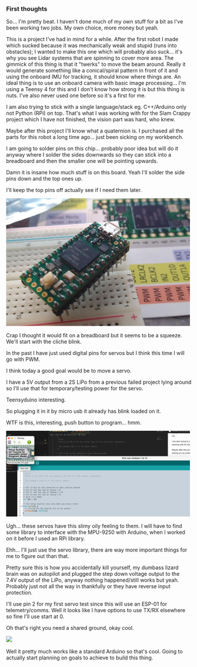 ### First thoughts
So... I'm pretty beat. I haven't done much of my own stuff for a bit as I've been working two jobs. My own choice, more money but yeah.

This is a project I've had in mind for a while. After the first robot I made which sucked because it was mechanically weak and stupid (runs into obstacles); I wanted to make this one which will probably also suck... it's why you see Lidar systems that are spinning to cover more area. The gimmick of this thing is that it "twerks" to move the beam around. Really it would generate something like a conical/spiral pattern in front of it and using the onboard IMU for tracking, it should know where things are. An ideal thing is to use an onboard camera with basic image processing... I'm using a Teensy 4 for this and I don't know how strong it is but this thing is nuts. I've also never used one before so it's a first for me.

I am also trying to stick with a single language/stack eg. C++/Arduino only not Python (RPi) on top. That's what I was working with for the Slam Crappy project which I have not finished, the vision part was hard, who knew.

Maybe after this project I'll know what a quaternion is. I purchased all the parts for  this robot a long time ago... just been sicking on my workbench.

I am going to solder pins on this chip... probably poor idea but will do it anyway where I solder the sides downwards so they can stick into a breadboard and then the smaller one will be pointing upwards.

Damn it is insane how much stuff is on this board. Yeah I'll solder the side pins down and the top ones up.

I'll keep the top pins off actually see if I need them later.

<img src="./media/09-04-2021--teensy-4-soldered.JPG" width="500" />

Crap I thought it would fit on a breadboard but it seems to be a squeeze. We'll start with the cliche blink.

In the past I have just used digital pins for servos but I think this time I will go with PWM.

I think today a good goal would be to move a servo.

I have a 5V output from a 2S LiPo from a previous failed project lying around so I'll use that for temporary/testing power for the servo.

Teensyduino interesting.

So plugging it in it by micro usb it already has blink loaded on it.

WTF is this, interesting, push button to program... hmm.

<img src="./media/09-04-2021--hes-learning.png" width="500" />

Ugh... these servos have this slimy oily feeling to them. I will have to find some library to interface with the MPU-9250 with Arduino, when I worked on it before I used an RPi library.

Ehh... I'll just use the servo library, there are way more important things for me to figure out than that.

Pretty sure this is how you accidentally kill yourself, my dumbass lizard brain was on autopilot and plugged the step down voltage output to the 7.4V output of the LiPo, anyway nothing happened/still works but yeah. Probably just not all the way in thankfully or they have reverse input protection.

I'll use pin 2 for my first servo test since this will use an ESP-01 for telemetry/comms. Well it looks like I have options to use TX/RX elsewhere so fine I'll use start at 0.

Oh that's right you need a shared ground, okay cool.

<img src="./media/09-04-2021--servo-sweep.gif" width="500" />

Well it pretty much works like a standard Arduino so that's cool. Going to actually start planning on goals to achieve to build this thing.

